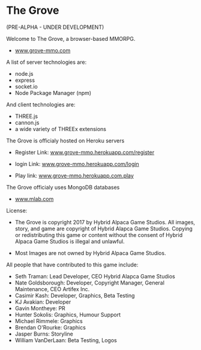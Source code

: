 # The Grove

(PRE-ALPHA - UNDER DEVELOPMENT)

Welcome to The Grove, a browser-based MMORPG.
- www.grove-mmo.com

A list of server technologies are:

- node.js
- express
- socket.io
- Node Package Manager (npm)

And client technologies are:

- THREE.js
- cannon.js
- a wide variety of THREEx extensions

The Grove is officialy hosted on Heroku servers

- Register Link: www.grove-mmo.herokuapp.com/register

- login Link: www.grove-mmo.herokuapp.com/login

- Play link: www.grove-mmo.herokuapp.com.play


The Grove officialy uses MongoDB databases

- www.mlab.com


License:


- The Grove is copyright 2017 by Hybrid Alpaca Game Studios. All images, story, and game are copyright of Hybrid Alapca Game Studios.
Copying or redistributing this game or content without the consent of Hybrid Alpaca Game Studios is illegal and unlawful.

 -  Most Images are not owned by Hybrid Alpaca Game Studios.
 

All people that have contributed to this game include:

- Seth Traman:              Lead Developer, CEO Hybrid Alapca Game Studios
- Nate Goldsborough:        Developer, Copyright Manager, General Maintenance, CEO Artifex Inc.
- Casimir Kash:             Developer, Graphics, Beta Testing
- KJ Avakian:               Developer
- Gavin Montheye:           PR
- Hunter Sokolis:           Graphics, Humour Support
- Michael Rimmele:          Graphics
- Brendan O'Rourke:         Graphics
- Jasper Burns:             Storyline
- William VanDerLaan:       Beta Testing, Logos
